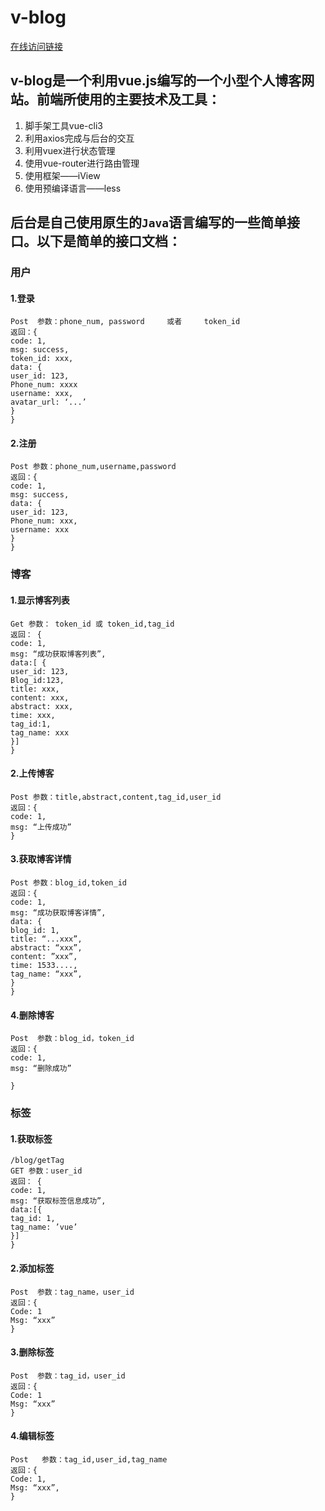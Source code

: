 # v-blog
<a href="http://114.55.254.227:8080/v-blog/">在线访问链接</a>
## v-blog是一个利用vue.js编写的一个小型个人博客网站。前端所使用的主要技术及工具：
1. 脚手架工具vue-cli3
2. 利用axios完成与后台的交互
3. 利用vuex进行状态管理
4. 使用vue-router进行路由管理
5. 使用框架——iView
6. 使用预编译语言——less

## 后台是自己使用原生的```Java```语言编写的一些简单接口。以下是简单的接口文档：

### 用户
#### 1.登录 
```
Post  参数：phone_num, password　　　或者　　　token_id
返回：{
code: 1,
msg: success,
token_id: xxx,
data: {
user_id: 123,
Phone_num: xxxx
username: xxx,
avatar_url: ‘...’
}
}
```

#### 2.注册
```
Post 参数：phone_num,username,password
返回：{
code: 1,
msg: success,
data: {
user_id: 123,
Phone_num: xxx,
username: xxx
}
}
```
### 博客
#### 1.显示博客列表
```
Get 参数： token_id 或 token_id,tag_id
返回： {
code: 1,
msg: “成功获取博客列表”,
data:[ {
user_id: 123,
Blog_id:123,
title: xxx,
content: xxx,
abstract: xxx,
time: xxx,
tag_id:1,
tag_name: xxx
}]
}
```
#### 2.上传博客
```
Post 参数：title,abstract,content,tag_id,user_id
返回：{
code: 1,
msg: “上传成功” 
}
```
#### 3.获取博客详情
```
Post 参数：blog_id,token_id
返回：{
code: 1,
msg: “成功获取博客详情”,
data: {
blog_id: 1,
title: “...xxx”,
abstract: “xxx”,
content: ”xxx”,
time: 1533....,
tag_name: “xxx”,
} 
}
```
#### 4.删除博客
```
Post  参数：blog_id，token_id
返回：{
code: 1,
msg: “删除成功”

}
```
### 标签
#### 1.获取标签
```
/blog/getTag
GET 参数：user_id
返回： {
code: 1,
msg: “获取标签信息成功”,
data:[{
tag_id: 1,
tag_name: ’vue’
}]
}
```
#### 2.添加标签
```
Post  参数：tag_name，user_id
返回：{
Code: 1
Msg: “xxx”
}
```
#### 3.删除标签
```
Post  参数：tag_id，user_id
返回：{
Code: 1
Msg: “xxx”
}
```
#### 4.编辑标签
```
Post   参数：tag_id,user_id,tag_name
返回：{
Code: 1,
Msg: “xxx”,
}
```
